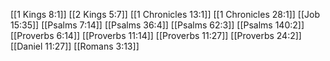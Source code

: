 [[1 Kings 8:1]]
[[2 Kings 5:7]]
[[1 Chronicles 13:1]]
[[1 Chronicles 28:1]]
[[Job 15:35]]
[[Psalms 7:14]]
[[Psalms 36:4]]
[[Psalms 62:3]]
[[Psalms 140:2]]
[[Proverbs 6:14]]
[[Proverbs 11:14]]
[[Proverbs 11:27]]
[[Proverbs 24:2]]
[[Daniel 11:27]]
[[Romans 3:13]]
